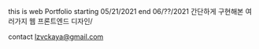 this is web Portfolio 
starting 05/21/2021 
end 06/??/2021
간단하게 구현해본 여러가지 웹 프론트엔드 디자인/

contact lzvckaya@gmail.com

